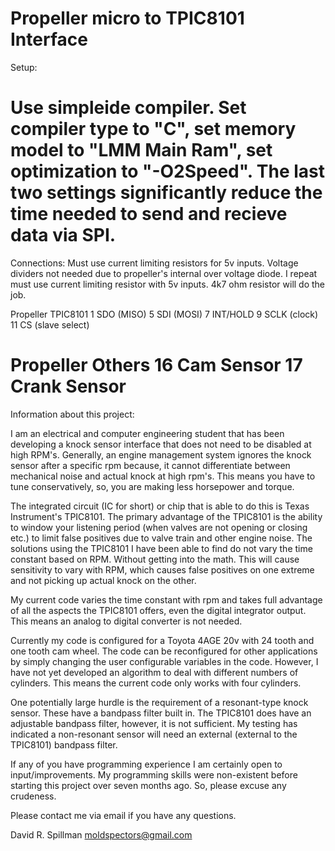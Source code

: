 Propeller micro to TPIC8101 Interface
=========================================================================================================================
Setup:

Use simpleide compiler.  Set compiler type to "C", set memory model to "LMM Main Ram", set optimization to "-O2Speed".  The last two settings significantly reduce the time needed to send and recieve data via SPI.
=========================================================================================================================
Connections: Must use current limiting resistors for 5v inputs.  Voltage dividers not needed due to propeller's internal over voltage diode.  I repeat must use current limiting resistor with 5v inputs.  4k7 ohm resistor will do the job.

Propeller             TPIC8101
1                     SDO (MISO)
5                     SDI (MOSI)
7                     INT/HOLD
9                     SCLK (clock)
11                    CS (slave select)

Propeller             Others
16                    Cam Sensor
17                    Crank Sensor
=========================================================================================================================
Information about this project:

I am an electrical and computer engineering student that has been developing a knock sensor interface that does not need to be disabled at high RPM's.  Generally, an engine management system ignores the knock sensor after a specific rpm because, it cannot differentiate between mechanical noise and actual knock at high rpm's.  This means you have to tune conservatively, so, you are making less horsepower and torque.

The integrated circuit (IC for short) or chip that is able to do this is Texas Instrument's TPIC8101.  The primary advantage of the TPIC8101 is the ability to window your listening period (when valves are not opening or closing etc.) to limit false positives due to valve train and other engine noise.  The solutions using the TPIC8101 I have been able to find do not vary the time constant based on RPM.  Without getting into the math.  This will cause sensitivity to vary with RPM, which causes false positives on one extreme and not picking up actual knock on the other.

My current code varies the time constant with rpm and takes full advantage of all the aspects the TPIC8101 offers, even the digital integrator output.  This means an analog to digital converter is not needed.  

Currently my code is configured for a Toyota 4AGE 20v with 24 tooth and one tooth cam wheel.  The code can be reconfigured for other applications by simply changing the user configurable variables in the code.  However, I have not yet developed an algorithm to deal with different numbers of cylinders.  This means the current code only works with four cylinders.

One potentially large hurdle is the requirement of a resonant-type knock sensor.  These have a bandpass filter built in.  The TPIC8101 does have an adjustable bandpass filter, however, it is not sufficient.  My testing has indicated a non-resonant sensor will need an external (external to the TPIC8101) bandpass filter.

If any of you have programming experience I am certainly open to input/improvements.  My programming skills were non-existent before starting this project over seven months ago.  So, please excuse any crudeness.

Please contact me via email if you have any questions.

David R. Spillman
moldspectors@gmail.com
